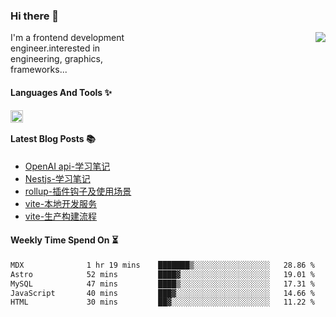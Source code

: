 <!--
**zhaohuanyuu/zhaohuanyuu** is a ✨ _special_ ✨ repository because its `README.md` (this file) appears on your GitHub profile.
-->

### Hi there 👋

<picture>
  <source media="(prefers-color-scheme: dark)" srcset="https://github-readme-stats.vercel.app/api?username=zhaohuanyuu&count_private=true&show_icons=true&theme=city_lights&hide_title=true">
  <img align="right" src="https://github-readme-stats.vercel.app/api?username=zhaohuanyuu&count_private=true&show_icons=true&hide_title=true">
</picture>

<p align="left" style="width:40%">I'm a frontend development engineer.interested in engineering, graphics, frameworks...</p>

#### Languages And Tools ✨

<img align="left" height="20" src="https://skillicons.dev/icons?i=js,ts,nodejs,rust,react,vue,svelte,gatsby,graphql,nestjs" />

</br>

#### Latest Blog Posts 📚
<!-- BLOG-POST-LIST:START -->
- [OpenAI api-学习笔记](https://auu.zone/post/openai-note)
- [Nestjs-学习笔记](https://auu.zone/post/nest-basic)
- [rollup-插件钩子及使用场景](https://auu.zone/post/rollup-plugin)
- [vite-本地开发服务](https://auu.zone/post/vite-server)
- [vite-生产构建流程](https://auu.zone/post/vite-build)
<!-- BLOG-POST-LIST:END -->

#### Weekly Time Spend On ⏳
<!--START_SECTION:waka-->

```txt
MDX              1 hr 19 mins    ███████▒░░░░░░░░░░░░░░░░░   28.86 %
Astro            52 mins         ████▓░░░░░░░░░░░░░░░░░░░░   19.01 %
MySQL            47 mins         ████▒░░░░░░░░░░░░░░░░░░░░   17.31 %
JavaScript       40 mins         ███▓░░░░░░░░░░░░░░░░░░░░░   14.66 %
HTML             30 mins         ██▓░░░░░░░░░░░░░░░░░░░░░░   11.22 %
```

<!--END_SECTION:waka-->
